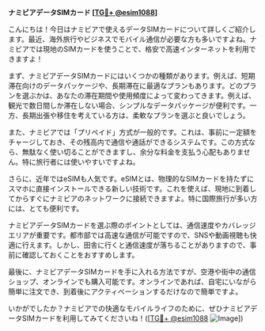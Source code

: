 **ナミビアデータSIMカード [[TG💪+ @esim1088](https://t.me/s/esim1088)]**

こんにちは！今日はナミビアで使えるデータSIMカードについて詳しくご紹介します。最近、海外旅行やビジネスでモバイル通信が必要な方も多いですよね。ナミビアでは現地のSIMカードを使うことで、格安で高速インターネットを利用できますよ！

まず、ナミビアデータSIMカードにはいくつかの種類があります。例えば、短期滞在向けのデータパッケージや、長期滞在に最適なプランもあります。どのプランを選ぶかは、あなたの滞在期間や使用頻度によって変わってきます。例えば、観光で数日間しか滞在しない場合、シンプルなデータパッケージが便利です。一方、長期出張や移住を考えている方は、柔軟なプランを選ぶと良いでしょう。

また、ナミビアでは「プリペイド」方式が一般的です。これは、事前に一定額をチャージしておき、その残高内で通信や通話ができるシステムです。この方式なら、無駄なく使い切ることができますし、余分な料金を支払う心配もありません。特に旅行者には使いやすいですよね。

さらに、近年ではeSIMも人気です。eSIMとは、物理的なSIMカードを持たずにスマホに直接インストールできる新しい技術です。これを使えば、現地に到着してからすぐにナミビアのネットワークに接続できますよ。特に国際旅行が多い方には、とても便利です。

ナミビアデータSIMカードを選ぶ際のポイントとしては、通信速度やカバレッジエリアが重要です。都市部では高速な通信が可能ですので、SNSや動画視聴も快適に行えます。しかし、田舎に行くと通信速度が落ちることがありますので、事前に確認しておくことをおすすめします。

最後に、ナミビアデータSIMカードを手に入れる方法ですが、空港や街中の通信ショップ、オンラインでも購入可能です。オンラインであれば、自宅にいながら簡単に注文でき、到着後にアクティベーションするだけなので簡単ですよ。

いかがでしたか？ナミビアでの快適なモバイルライフのために、ぜひナミビアデータSIMカードを利用してみてくださいね！([[TG💪+ @esim1088](https://t.me/s/esim1088) ![Image](https://i.postimg.cc/Y0z9fWf4/image.png)])
